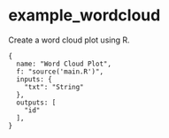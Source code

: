 # example_wordcloud
Create a word cloud plot using R.

```
{
  name: "Word Cloud Plot",
  f: "source('main.R')",
  inputs: {
    "txt": "String"
  },
  outputs: [
    "id"
  ],
}
```
